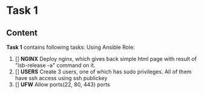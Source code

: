 # Task 1
## Content
**Task 1** contains following tasks:
Using Ansible Role:
  1. [] **NGINX** Deploy nginx, which gives back simple html page with result of "lsb-release -a" command on it.
  2. [] **USERS** Create 3 users, one of which has sudo privileges. All of them have ssh access using ssh publickey
  3. [] **UFW** Allow ports(22, 80, 443) ports
